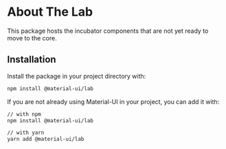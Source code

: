 # About The Lab

<p class="description">This package hosts the incubator components that are not yet ready to move to the core.</p>

## Installation

Install the package in your project directory with:

```sh
npm install @material-ui/lab
```

If you are not already using Material-UI in your project, you can add it with:

```sh
// with npm
npm install @material-ui/lab

// with yarn
yarn add @material-ui/lab
```
